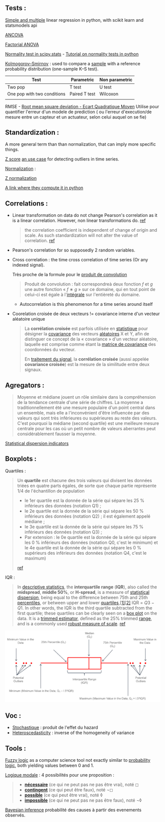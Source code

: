 ## Tests :

[Simple and multiple](https://towardsdatascience.com/the-complete-guide-to-linear-regression-in-python-3d3f8f06bf8) linear regression in python, with scikit learn and statsmodels api

[ANCOVA](https://stackoverrun.com/fr/q/637878)

[Factorial ANOVA](https://www.pythonfordatascience.org/factorial-anova-python/#test_with_python)

[Normality test in scipy.stats](https://docs.scipy.org/doc/scipy/reference/generated/scipy.stats.normaltest.html) - [Tutorial on normality tests in python](https://machinelearningmastery.com/a-gentle-introduction-to-normality-tests-in-python/)

[Kolmogorov–Smirnov](https://en.wikipedia.org/wiki/Kolmogorov%E2%80%93Smirnov_test) : used to compare a [sample](https://en.wikipedia.org/wiki/Random_sample) with a reference probability distribution (one-sample K–S test).

| Test                        | Parametric    | Non parametric |
| --------------------------- | ------------- | -------------- |
| Two pop                     | T test        | U test         |
| One pop with two conditions | Paired T test | Wilcoxon       |
|                             |               |                |

RMSE - [Root mean square deviation - Ecart Quadratique Moyen](https://www.aspexit.com/comment-valider-un-modele-de-prediction/) Utilise pour quantifier l'erreur d'un modele de prediction ( ou l'erreur d'execution/de mesure entre un capteur et un actuateur, selon celui auquel on se fie)



## Standardization :

A more general term than than normalization, that can imply more specific things.

[Z score](https://www.topdowncharts.com/post/2018/05/28/how-do-you-create-a-z-score) [an use case](https://medium.com/@9soura/now-comes-the-painful-part-you-will-have-to-replicate-this-for-all-the-territories-separately-1b73f28d47b4) for detecting outliers in time series.

<u>Normalization</u> : 

[Z normalization](https://jmotif.github.io/sax-vsm_site/morea/algorithm/znorm.html) 

[A link where they compute it in python](https://xcdskd.readthedocs.io/en/latest/cross_correlation/cross_correlation_coefficient.html)



## Correlations  :

- Linear transformation on data do not change Pearson's correlation as it is a linear correlation. However, non linear transformations do. [ref](https://stats.stackexchange.com/questions/403413/does-data-normalization-and-transformation-change-the-pearsons-correlation)

	> the correlation coefficient is independent  of change of origin and scale. As such standardization will not alter  the value of correlation. [ref](https://www.researchgate.net/post/Do_we_need_to_standardize_variables_with_different_scales_before_doing_correlation_analysis)

- Pearson's correlation for so supposedly 2 random variables.

- Cross correlation : the time cross correlation of time series (Or any indexed signal).
	
	Très proche de la formule pour le [produit de convolution](https://fr.wikipedia.org/wiki/Produit_de_convolution) 
	
	> Produit de convolution :  fait correspondreà deux fonction *f* et *g* une autre fonction « *f* ∗ *g* » sur ce domaine, qui en tout point de celui-ci est égale à l'[intégrale](https://fr.wikipedia.org/wiki/Intégration_(mathématiques)) sur l'entièreté du domaine.
	
	- Autocorrelation is this phenomenon for a time series around itself
	
- Coorelation croisée de deux vecteurs  != covariance interne d'un vecteur aléatoire unique

	> La **corrélation croisée** est parfois utilisée en [statistique](https://fr.wikipedia.org/wiki/Statistique) pour désigner la [covariance](https://fr.wikipedia.org/wiki/Covariance) des vecteurs [aléatoires](https://fr.wikipedia.org/wiki/Variable_aléatoire) X et Y, afin de distinguer ce concept de la « covariance » d'un vecteur aléatoire, laquelle est comprise comme étant la [matrice de covariance](https://fr.wikipedia.org/wiki/Matrice_de_covariance) des coordonnées du vecteur.
	>
	> En [traitement du signal](https://fr.wikipedia.org/wiki/Traitement_du_signal), la **corrélation croisée** (aussi appelée **covariance croisée**) est la mesure de la similitude entre deux signaux.

## Agregators :

> Moyenne et médiane jouent un rôle similaire dans la compréhension de la  tendance centrale d'une série de chiffres. La moyenne a  traditionnellement été une mesure populaire d'un point central dans un  ensemble, mais elle a l'inconvénient d'être influencée par des valeurs  qui sont très inférieures ou supérieures au reste des valeurs. C'est  pourquoi la médiane (second quartile) est une meilleure mesure centrale pour les cas où un petit nombre de valeurs aberrantes peut considérablement fausser la  moyenne.

[Statistical dispersion indicators](https://fr.wikipedia.org/wiki/Indicateur_de_dispersion) 

## Boxplots :

Quartiles :

> Un **quartile** est chacune des trois valeurs qui divisent les données  triées en quatre parts égales, de sorte que chaque partie représente 1/4 de l'échantillon de population
>
> - le 1er quartile est la donnée de la série qui sépare les 25 % inférieurs des données (notation Q1) ;
> - le 2e quartile est la donnée de la série qui sépare les 50 % inférieurs des données (notation Q2) ; il est également appelé médiane ;
> - le 3e quartile est la donnée de la série qui sépare les 75 % inférieurs des données (notation Q3) ;
> - Par extension : le 0e quartile est la donnée de la série qui sépare les 0 % inférieurs des données (notation Q0, c'est le minimum) et le 4e quartile est la donnée de la série qui sépare les 0 % supérieurs des inférieurs des données (notation Q4, c'est le maximum)
>
>  [ref](https://fr.wikipedia.org/wiki/Quartile)

IQR : 

> In [descriptive statistics](https://en.wikipedia.org/wiki/Descriptive_statistics), the **interquartile range** (**IQR**), also called the **midspread**, **middle 50%**, or **H‑spread**, is a measure of [statistical dispersion](https://en.wikipedia.org/wiki/Statistical_dispersion), being equal to the difference between 75th and 25th [percentiles](https://en.wikipedia.org/wiki/Percentiles), or between upper and lower [quartiles](https://en.wikipedia.org/wiki/Quartile),[[1\]](https://en.wikipedia.org/wiki/Interquartile_range#cite_note-Upton-1)[[2\]](https://en.wikipedia.org/wiki/Interquartile_range#cite_note-ZK-2) IQR = *Q*3 − *Q*1. In other words, the IQR is the third quartile subtracted from the first quartile; these quartiles can be clearly seen on a [box plot](https://en.wikipedia.org/wiki/Box_plot) on the data. It is a [trimmed estimator](https://en.wikipedia.org/wiki/Trimmed_estimator), defined as the 25% trimmed [range](https://en.wikipedia.org/wiki/Range_(statistics)), and is a commonly used [robust measure of scale](https://en.wikipedia.org/wiki/Robust_measures_of_scale). [ref](https://en.wikipedia.org/wiki/Interquartile_range)

![](Statistics.assets/boxplot_explanation.png)

## Voc : 


- [Stochastique](https://en.wikipedia.org/wiki/Stochastic) : produit de l'effet du hazard
- [Heteroscedasticity](https://en.wikipedia.org/wiki/Heteroscedasticity) : inverse of the homogeneity of variance

## Tools :

[Fuzzy logic](https://fr.wikipedia.org/wiki/Logique_floue) as a computer science tool not exactly similar to [probability logic](https://fr.wikipedia.org/wiki/Logique_probabiliste), both yielding values between 0 and 1.

[Logique modale](https://fr.wikipedia.org/wiki/Logique_modale) : 4 possibilités pour une proposition :

> - **[nécessaire](https://fr.wikipedia.org/wiki/Nécessité)** (ce qui ne peut pas ne pas être vrai), noté ◻  
> - **[contingent](https://fr.wikipedia.org/wiki/Contingence)** (ce qui peut être faux), noté ¬◻
> - **[possible](https://fr.wikipedia.org/wiki/Possibilité)** (ce qui peut être vrai), noté ◊              
> - **[impossible](https://fr.wikipedia.org/wiki/Possibilité)** (ce qui ne peut pas ne pas être faux), noté  ¬◊             

[Bayesian inference](https://fr.wikipedia.org/wiki/Inf%C3%A9rence_bay%C3%A9sienne#Notation_d'%C3%A9vidence) probabilité des causes à partir des evenements observés. 



